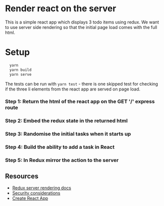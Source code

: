 # Render react on the server

This is a simple react app which displays 3 todo items using redux. We want to use server side rendering so that the initial page load comes with the full html.

# Setup

```javascript
  yarn 
  yarn build
  yarn serve
```

The tests can be run with `yarn test` - there is one skipped test for checking if the three li elements from the react app are served on page load.

### Step 1: Return the html of the react app on the GET '/' express route

### Step 2: Embed the redux state in the returned html

### Step 3: Randomise the initial tasks when it starts up

### Step 4: Build the ability to add a task in React

### Step 5: In Redux mirror the action to the server

## Resources

* [Redux server rendering docs](http://redux.js.org/docs/recipes/ServerRendering.html)
* [Security considerations](http://redux.js.org/docs/recipes/ServerRendering.html#security-considerations)
* [Create React App](https://github.com/facebookincubator/create-react-app/)
